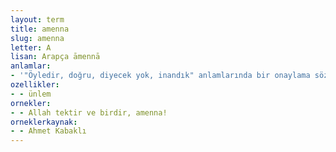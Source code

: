 ```yaml
---
layout: term
title: amenna
slug: amenna
letter: A
lisan: Arapça āmennā
anlamlar:
- '"Öyledir, doğru, diyecek yok, inandık" anlamlarında bir onaylama sözü'
ozellikler:
- - ünlem
ornekler:
- - Allah tektir ve birdir, amenna!
orneklerkaynak:
- - Ahmet Kabaklı
---
```

